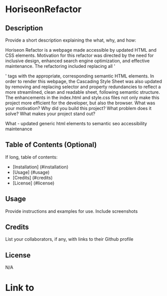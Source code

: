# HoriseonRefactor

## Description

Provide a short description explaining the what, why, and how:

Horiseon Refactor is a webpage made accessible by updated HTML and CSS elements. Motivation for this refactor was directed by the need for inclusive design, enhanced search engine optimization, and effective maintenance. The refactoring included replacing all '<div>' tags with the appropriate, corresponding semantic HTML elements. In order to render this webpage, the Cascading Style Sheet was also updated by removing and replacing selector and property redundancies to reflect a more streamlined, clean and readable sheet, following semantic structure. The enhancements in the index.html and style.css files not only make this project more efficient for the developer, but also the browser. 
What was your motivation?
Why did you build this project?
What problem does it solve?
What makes your project stand out?


What - updated generic html elements to semantic
seo
accessibility
maintenance

## Table of Contents (Optional)

If long, table of contents:

- [Installation] (#installation)
- [Usage] (#usage)
- [Credits] (#credits)
- [License] (#license)


## Usage

Provide instructions and examples for use. Include screenshots

## Credits

List your collaborators, if any, with links to their Github profile

## License

N/A

# Link to 
